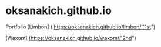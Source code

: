 # oksanakich.github.io
Portfolio
[Limbon] ( https://oksanakich.github.io/limbon/."1st")


[Waxom]  (https://oksanakich.github.io/waxom/."2nd")
